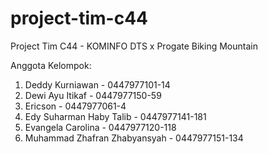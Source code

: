 # project-tim-c44
Project Tim C44 - KOMINFO DTS x Progate
Biking Mountain

Anggota Kelompok:
1. Deddy Kurniawan - 0447977101-14
2. Dewi Ayu Itikaf - 0447977150-59
3. Ericson - 0447977061-4
4. Edy Suharman Haby Talib - 0447977141-181
5. Evangela Carolina - 0447977120-118
6. Muhammad Zhafran Zhabyansyah - 0447977151-134
